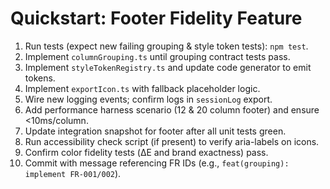 # Quickstart: Footer Fidelity Feature

1. Run tests (expect new failing grouping & style token tests): `npm test`.
2. Implement `columnGrouping.ts` until grouping contract tests pass.
3. Implement `styleTokenRegistry.ts` and update code generator to emit tokens.
4. Implement `exportIcon.ts` with fallback placeholder logic.
5. Wire new logging events; confirm logs in `sessionLog` export.
6. Add performance harness scenario (12 & 20 column footer) and ensure <10ms/column.
7. Update integration snapshot for footer after all unit tests green.
8. Run accessibility check script (if present) to verify aria-labels on icons.
9. Confirm color fidelity tests (ΔE and brand exactness) pass.
10. Commit with message referencing FR IDs (e.g., `feat(grouping): implement FR-001/002`).
